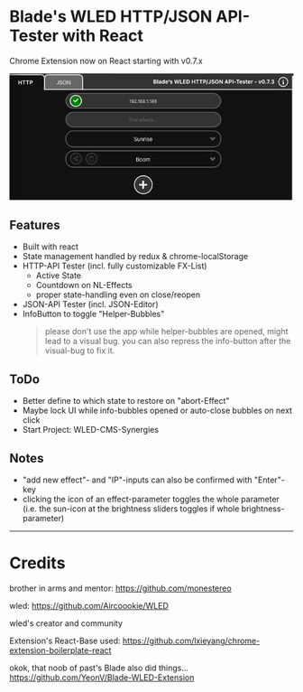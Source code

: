# Blade's WLED HTTP/JSON API-Tester with React

Chrome Extension now on React starting with v0.7.x

![Image description](screenshot.png)

## Features

- Built with react
- State management handled by redux & chrome-localStorage
- HTTP-API Tester (incl. fully customizable FX-List)
  - Active State
  - Countdown on NL-Effects
  - proper state-handling even on close/reopen
- JSON-API Tester (incl. JSON-Editor)
- InfoButton to toggle "Helper-Bubbles"
  > please don't use the app while helper-bubbles are opened, might lead to a visual bug. you can also repress the info-button after the visual-bug to fix it.

## ToDo

- Better define to which state to restore on "abort-Effect"
- Maybe lock UI while info-bubbles opened or auto-close bubbles on next click
- Start Project: WLED-CMS-Synergies

## Notes

- "add new effect"- and "IP"-inputs can also be confirmed with "Enter"-key
- clicking the icon of an effect-parameter toggles the whole parameter (i.e. the sun-icon at the brightness sliders toggles if whole brightness-parameter)

---

# Credits

brother in arms and mentor: https://github.com/monestereo

wled: https://github.com/Aircoookie/WLED

wled's creator and community

Extension's React-Base used: https://github.com/lxieyang/chrome-extension-boilerplate-react

okok, that noob of past's Blade also did things... https://github.com/YeonV/Blade-WLED-Extension
